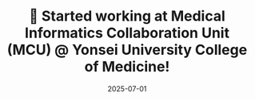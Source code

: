 ---
title: >-
    💼 Started working at Medical Informatics Collaboration Unit (MCU) @ Yonsei University College of Medicine!
date: 2025-07-01
---